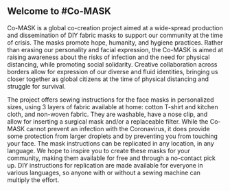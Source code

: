## Welcome to #Co-MASK

Co-MASK is a global co-creation project aimed at a wide-spread production and dissemination of DIY fabric masks to support our community at the time of crisis. The masks promote hope, humanity, and hygiene practices. Rather than erasing our personality and facial expression, the Co-MASK is aimed at raising awareness about the risks of infection and the need for physical distancing, while promoting social solidarity. Creative collaboration across borders allow for expression of our diverse and fluid identities, bringing us closer together as global citizens at the time of physical distancing and struggle for survival. 

The project offers sewing instructions for the face masks in personalized sizes, using 3 layers of fabric available at home: cotton T-shirt and kitchen cloth, and non-woven fabric. They are washable, have a nose clip, and allow for inserting a surgical mask and/or a replaceable filter. While the Co-MASK cannot prevent an infection with the Coronavirus, it does provide some protection from larger droplets and by preventing you from touching your face. The mask instructions can be replicated in any location, in any language. We hope to inspire you to create these masks for your community, making them available for free and through a no-contact pick up. DIY instructions for replication are made available for everyone in various languages, so anyone with or without a sewing machine can multiply the effort.